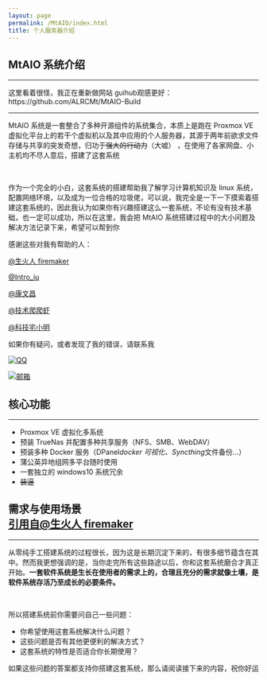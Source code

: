 ```yaml
---
layout: page
permalink: /MtAIO/index.html
title: 个人服务器介绍
---
```


## MtAIO 系统介绍

<hr />
 这里看着很怪，我正在重新做网站
 guihub观感更好：
 https://github.com/ALRCMt/MtAIO-Build
<hr />

MtAIO 系统是一套整合了多种开源组件的系统集合，本质上是跑在 Proxmox VE 虚拟化平台上的若干个虚拟机以及其中应用的个人服务器，其源于两年前欲求文件存储与共享的突发奇想，归功于<del>强大的行动力</del>（大嘘）
，在使用了各家网盘、小主机均不尽人意后，搭建了这套系统

<br />

作为一个完全的小白，这套系统的搭建帮助我了解学习计算机知识及 linux 系统，配置网络环境，以及成为一位合格的垃圾佬，可以说，我完全是一下一下摸索着搭建这套系统的，因此我认为如果你有兴趣搭建这么一套系统，不论有没有技术基础，也一定可以成功，所以在这里，我会把 MtAIO 系统搭建过程中的大小问题及解决方法记录下来，希望可以帮到你

感谢这些对我有帮助的人：

[@生火人 firemaker](https://space.bilibili.com/304756911?spm_id_from=333.1387.favlist.content.click)

[@Intro_iu](https://space.bilibili.com/204773750/?spm_id_from=333.788.upinfo.head.click)

[@康文昌](https://space.bilibili.com/34786453?spm_id_from=333.1387.favlist.content.click)

[@技术爬爬虾](https://space.bilibili.com/316183842?spm_id_from=333.1387.favlist.content.click)

[@科技宅小明](https://space.bilibili.com/5626102?spm_id_from=333.1387.favlist.content.click)

如果你有疑问，或者发现了我的错误，请联系我


[![QQ](https://img.shields.io/badge/QQ-ALRCMt-white.svg)](https://qm.qq.com/q/4uVkK9nRPW?personal_qrcode_source=3)

[![邮箱](https://img.shields.io/badge/邮箱-b122330417@163.com-blue.svg)](mailto:b122330417@163.com)

## 核心功能
<hr />

- Proxmox VE 虚拟化多系统
- 预装 TrueNas 并配置多种共享服务（NFS、SMB、WebDAV）
- 预装多种 Docker 服务（DPanel*docker 可视化、Syncthing*文件备份...）
- 蒲公英异地组网多平台随时使用
- 一套独立的 windows10 系统冗余
- <del>装逼</del>

## 需求与使用场景<br />[引用自@生火人 firemaker](https://github.com/firemakergk/aquar-build-helper?tab=readme-ov-file#%E9%9C%80%E6%B1%82%E4%B8%8E%E4%BD%BF%E7%94%A8%E5%9C%BA%E6%99%AF)
<hr />

从零纯手工搭建系统的过程很长，因为这是长期沉淀下来的，有很多细节蕴含在其中。然而我更想强调的是，当你走完所有这些路途以后，你和这套系统磨合才真正开始。**一套软件系统是生长在使用者的需求上的，合理且充分的需求就像土壤，是软件系统存活乃至成长的必要条件。**

<br />

所以搭建系统前你需要问自己一些问题：

- 你希望使用这套系统解决什么问题？
- 这些问题是否有其他更便利的解决方式？
- 这套系统的特性是否适合你长期使用？

如果这些问题的答案都支持你搭建这套系统，那么请阅读接下来的内容，祝你好运


